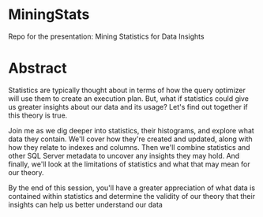 # MiningStats
Repo for the presentation: Mining Statistics for Data Insights

# Abstract
Statistics are typically thought about in terms of how the query optimizer will use them to create an execution plan. But, what if statistics could give us greater insights about our data and its usage? Let's find out together if this theory is true.

Join me as we dig deeper into statistics, their histograms, and explore what data they contain. We'll cover how they're created and updated, along with how they relate to indexes and columns. Then we'll combine statistics and other SQL Server metadata to uncover any insights they may hold. And finally, we'll look at the limitations of statistics and what that may mean for our theory.

By the end of this session, you'll have a greater appreciation of what data is contained within statistics and determine the validity of our theory that their insights can help us better understand our data

